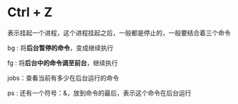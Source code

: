 # Ctrl + Z

表示挂起一个进程，这个进程挂起之后，一般都是停止的，一般要结合着三个命令

bg : 将**后台暂停的命令**，变成继续执行

fg : 将**后台中的命令调至前台**，继续执行

jobs：查看当前有多少在后台运行的命令



ps : 还有一个符号：&，放到命令的最后，表示这个命令在后台运行